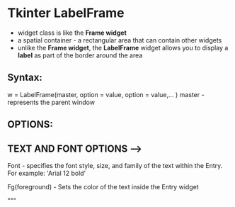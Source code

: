 # Tkinter LabelFrame

- widget class is like the **Frame widget** 
- a spatial container - a rectangular area that can contain other
  widgets
- unlike the **Frame widget**, the **LabelFrame** widget allows 
  you to display a **label** as part of the border around the area


## Syntax:

w = LabelFrame(master, option = value, option = value,... )
master - represents the parent window



## OPTIONS:


## TEXT AND FONT OPTIONS -->

Font             - specifies the font style, size, and family
                   of the text within the Entry. For example:
                   'Arial 12 bold'

Fg(foreground)   - Sets the color of the text inside the Entry 
                   widget

 




"""
